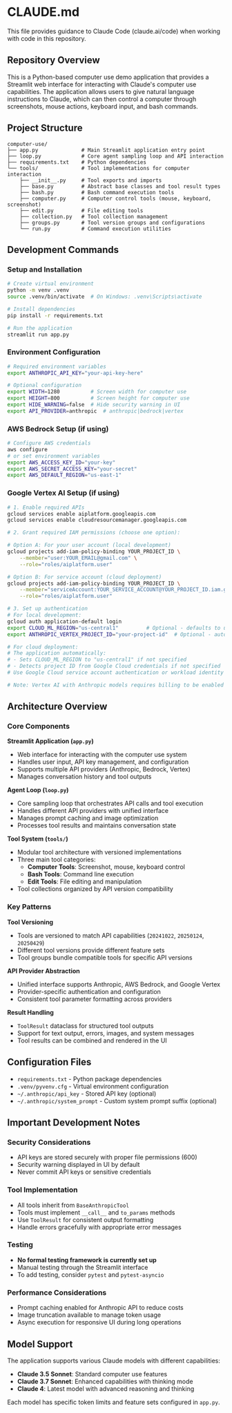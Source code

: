 # CLAUDE.md

This file provides guidance to Claude Code (claude.ai/code) when working with code in this repository.

## Repository Overview

This is a Python-based computer use demo application that provides a Streamlit web interface for interacting with Claude's computer use capabilities. The application allows users to give natural language instructions to Claude, which can then control a computer through screenshots, mouse actions, keyboard input, and bash commands.

## Project Structure

```
computer-use/
├── app.py              # Main Streamlit application entry point
├── loop.py             # Core agent sampling loop and API interaction
├── requirements.txt    # Python dependencies
└── tools/              # Tool implementations for computer interaction
    ├── __init__.py     # Tool exports and imports
    ├── base.py         # Abstract base classes and tool result types
    ├── bash.py         # Bash command execution tools
    ├── computer.py     # Computer control tools (mouse, keyboard, screenshot)
    ├── edit.py         # File editing tools
    ├── collection.py   # Tool collection management
    ├── groups.py       # Tool version groups and configurations
    └── run.py          # Command execution utilities
```

## Development Commands

### Setup and Installation
```bash
# Create virtual environment
python -m venv .venv
source .venv/bin/activate  # On Windows: .venv\Scripts\activate

# Install dependencies
pip install -r requirements.txt

# Run the application
streamlit run app.py
```

### Environment Configuration
```bash
# Required environment variables
export ANTHROPIC_API_KEY="your-api-key-here"

# Optional configuration
export WIDTH=1280          # Screen width for computer use
export HEIGHT=800          # Screen height for computer use
export HIDE_WARNING=false  # Hide security warning in UI
export API_PROVIDER=anthropic  # anthropic|bedrock|vertex
```

### AWS Bedrock Setup (if using)
```bash
# Configure AWS credentials
aws configure
# or set environment variables
export AWS_ACCESS_KEY_ID="your-key"
export AWS_SECRET_ACCESS_KEY="your-secret"
export AWS_DEFAULT_REGION="us-east-1"
```

### Google Vertex AI Setup (if using)
```bash
# 1. Enable required APIs
gcloud services enable aiplatform.googleapis.com
gcloud services enable cloudresourcemanager.googleapis.com

# 2. Grant required IAM permissions (choose one option):

# Option A: For your user account (local development)
gcloud projects add-iam-policy-binding YOUR_PROJECT_ID \
    --member="user:YOUR_EMAIL@gmail.com" \
    --role="roles/aiplatform.user"

# Option B: For service account (cloud deployment)
gcloud projects add-iam-policy-binding YOUR_PROJECT_ID \
    --member="serviceAccount:YOUR_SERVICE_ACCOUNT@YOUR_PROJECT_ID.iam.gserviceaccount.com" \
    --role="roles/aiplatform.user"

# 3. Set up authentication
# For local development:
gcloud auth application-default login
export CLOUD_ML_REGION="us-central1"         # Optional - defaults to us-central1 in code
export ANTHROPIC_VERTEX_PROJECT_ID="your-project-id"  # Optional - auto-detected from credentials

# For cloud deployment:
# The application automatically:
# - Sets CLOUD_ML_REGION to "us-central1" if not specified
# - Detects project ID from Google Cloud credentials if not specified
# Use Google Cloud service account authentication or workload identity

# Note: Vertex AI with Anthropic models requires billing to be enabled on your project
```

## Architecture Overview

### Core Components

**Streamlit Application (`app.py`)**
- Web interface for interacting with the computer use system
- Handles user input, API key management, and configuration
- Supports multiple API providers (Anthropic, Bedrock, Vertex)
- Manages conversation history and tool outputs

**Agent Loop (`loop.py`)**
- Core sampling loop that orchestrates API calls and tool execution
- Handles different API providers with unified interface
- Manages prompt caching and image optimization
- Processes tool results and maintains conversation state

**Tool System (`tools/`)**
- Modular tool architecture with versioned implementations
- Three main tool categories:
  - **Computer Tools**: Screenshot, mouse, keyboard control
  - **Bash Tools**: Command line execution
  - **Edit Tools**: File editing and manipulation
- Tool collections organized by API version compatibility

### Key Patterns

**Tool Versioning**
- Tools are versioned to match API capabilities (`20241022`, `20250124`, `20250429`)
- Different tool versions provide different feature sets
- Tool groups bundle compatible tools for specific API versions

**API Provider Abstraction**
- Unified interface supports Anthropic, AWS Bedrock, and Google Vertex
- Provider-specific authentication and configuration
- Consistent tool parameter formatting across providers

**Result Handling**
- `ToolResult` dataclass for structured tool outputs
- Support for text output, errors, images, and system messages
- Tool results can be combined and rendered in the UI

## Configuration Files

- `requirements.txt` - Python package dependencies
- `.venv/pyvenv.cfg` - Virtual environment configuration
- `~/.anthropic/api_key` - Stored API key (optional)
- `~/.anthropic/system_prompt` - Custom system prompt suffix (optional)

## Important Development Notes

### Security Considerations
- API keys are stored securely with proper file permissions (600)
- Security warning displayed in UI by default
- Never commit API keys or sensitive credentials

### Tool Implementation
- All tools inherit from `BaseAnthropicTool`
- Tools must implement `__call__` and `to_params` methods
- Use `ToolResult` for consistent output formatting
- Handle errors gracefully with appropriate error messages

### Testing
- **No formal testing framework is currently set up**
- Manual testing through the Streamlit interface
- To add testing, consider `pytest` and `pytest-asyncio`

### Performance Considerations
- Prompt caching enabled for Anthropic API to reduce costs
- Image truncation available to manage token usage
- Async execution for responsive UI during long operations

## Model Support

The application supports various Claude models with different capabilities:
- **Claude 3.5 Sonnet**: Standard computer use features
- **Claude 3.7 Sonnet**: Enhanced capabilities with thinking mode
- **Claude 4**: Latest model with advanced reasoning and thinking

Each model has specific token limits and feature sets configured in `app.py`.